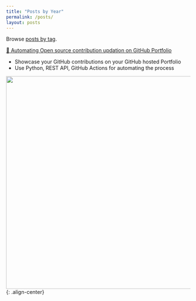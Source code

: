 ```yaml
---
title: "Posts by Year"
permalink: /posts/
layout: posts
---
```


Browse [posts by tag](https://sqali.github.io/tags/).

[🤖 Automating Open source contribution updation on GitHub Portfolio](https://medium.com/@qaiserali45/automating-open-source-contribution-updates-on-github-portfolio-ef808580460c)

- Showcase your GitHub contributions on your GitHub hosted Portfolio
- Use Python, REST API, GitHub Actions for automating the process

<img src="https://sqali.github.io/assets/images/blogs/Contribution Extraction.png" width="580">{: .align-center}
